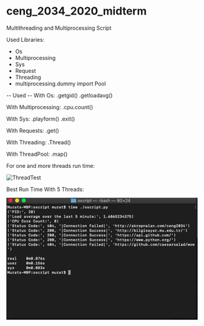 # ceng_2034_2020_midterm

Multithreading and Multiprocessing Script

Used Libraries:
+ Os
+ Multiprocessing
+ Sys
+ Request
+ Threading
+ multiprocessing.dummy import Pool

-- Used -- 
With Os:
  .getgid()
  .getloadavg()

With Multiprocessing:
  .cpu.count()
  
With Sys:
  .playform()
  .exit()

With Requests:
  .get()

With Threading:
  .Thread()
  
With ThreadPool:
  .map()
  
For one and more threads run time:

![ThreadTest](https://user-images.githubusercontent.com/63814984/82143392-5210f180-984c-11ea-98e6-2db2ff50e984.PNG)

Best Run Time With 5 Threads:

![](https://github.com/desxz/ceng_2034_2020_midterm/blob/master/Ekran%20Resmi%202020-04-28%2015.39.51%201.png)

  
